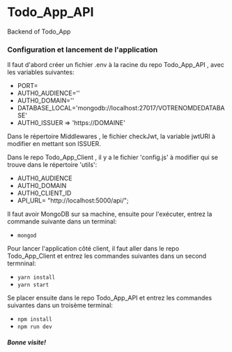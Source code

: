 # Todo_App_API
Backend of Todo_App


### Configuration et lancement de l'application

Il faut d'abord créer un fichier .env à la racine du repo  Todo_App_API , avec les variables suivantes: 

- PORT= 
- AUTH0_AUDIENCE=''
- AUTH0_DOMAIN='' 
- DATABASE_LOCAL='mongodb://localhost:27017/VOTRENOMDEDATABASE'
- AUTH0_ISSUER => 'https://DOMAINE'

Dans le répertoire Middlewares , le fichier checkJwt, la variable jwtURI à modifier en mettant son ISSUER.

Dans le repo Todo_App_Client , il y a le fichier 'config.js' à modifier qui se trouve dans le répertoire 'utils':

- AUTH0_AUDIENCE 
- AUTH0_DOMAIN 
- AUTH0_CLIENT_ID
- API_URL= "http://localhost:5000/api/";


Il faut avoir MongoDB sur sa machine, ensuite pour l'exécuter, entrez la commande suivante dans un terminal: 

- ```mongod```

Pour lancer l'application  côté client, il faut aller dans le repo Todo_App_Client et entrez les commandes suivantes dans un second termninal: 

- ```yarn install```
- ```yarn start```
 
Se placer ensuite dans le repo Todo_App_API et entrez les commandes suivantes dans un troisème terminal: 

- ```npm install```
- ```npm run dev```


##### Bonne visite!


